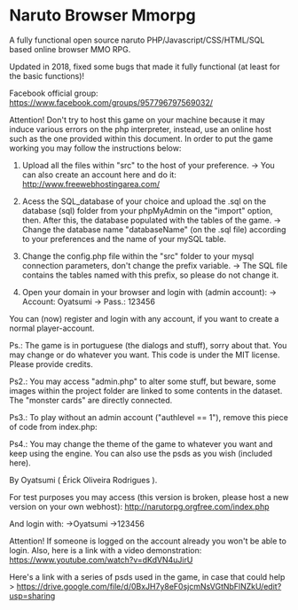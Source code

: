 Naruto Browser Mmorpg
===================

A fully functional open source naruto PHP/Javascript/CSS/HTML/SQL based online browser MMO RPG.

Updated in 2018, fixed some bugs that made it fully functional (at least for the basic functions)!


Facebook official group:
https://www.facebook.com/groups/957796797569032/



Attention! Don't try to host this game on your machine because it may induce various errors on the php interpreter, instead, use an online host such as the one provided within this document. In order to put the game working you may follow the instructions below:

1) Upload all the files within "src" to the host of your preference.
	-> You can also create an account here and do it: http://www.freewebhostingarea.com/
	
2) Acess the SQL_database of your choice and upload the .sql on the database (sql) folder from your phpMyAdmin on the "import" option, then. After this, the database populated with the tables of the game.
	-> Change the database name "databaseName" (on the .sql file) according to your preferences and the name of your mySQL table.
	
3) Change the config.php file within the "src" folder to your mysql connection parameters, don't change the prefix variable.
	-> The SQL file contains the tables named with this prefix, so please do not change it.

4) Open your domain in your browser and login with (admin account):
	-> Account: Oyatsumi
	-> Pass.: 123456 
	

You can (now) register and login with any account, if you want to create a normal player-account.

Ps.: The game is in portuguese (the dialogs and stuff), sorry about that. You may change or do whatever you want.
This code is under the MIT license.
Please provide credits.

Ps2.: You may access "admin.php" to alter some stuff, but beware, some images within the project folder are linked to some contents in the dataset. The "monster cards" are directly connected.

Ps3.: To play without an admin account ("authlevel == 1"), remove this piece of code from index.php:

	
Ps4.: You may change the theme of the game to whatever you want and keep using the engine. You can also use the psds as you wish (included here).

By Oyatsumi ( Érick Oliveira Rodrigues ).

For test purposes you may access (this version is broken, please host a new version on your own webhost):
http://narutorpg.orgfree.com/index.php

And login with:
->Oyatsumi
->123456

Attention! If someone is logged on the account already you won't be able to login.
Also, here is a link with a video demonstration: https://www.youtube.com/watch?v=dKdVN4uJirU



Here's a link with a series of psds used in the game, in case that could help >
https://drive.google.com/file/d/0BxJH7y8eF0sjcmNsVGtNbFlNZkU/edit?usp=sharing
